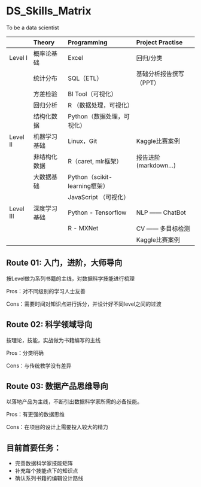 # DS_Skills_Matrix
To be a data scientist


|          |   Theory      |  Programming |  Project Practise |
|----------|:-------------|:-------------|:------|
| Level I  |  概率论基础    | Excel                        | 回归/分类             |
|          |  统计分布      |	SQL（ETL）                   | 基础分析报告撰写（PPT） | 
|          |  方差检验      |	BI Tool（可视化）             |                      |
|          |  回归分析      |	R （数据处理，可视化）          |                      |
|          |  结构化数据    |	Python（数据处理，可视化）	   |                      |
| Level II |  机器学习基础	 | Linux，Git                   | Kaggle比赛案例        | 
|          | 	非结构化数据   | 	R（caret, mlr框架）          | 报告进阶(markdown…)   |
|          | 	大数据基础	    | Python（scikit-learning框架）|                      | 
|          | 	             | JavaScript （可视化）	        |                      | 
| Level III|  深度学习基础   | Python - Tensorflow         | NLP —— ChatBot       |
|          |               | R - MXNet                   | CV —— 多目标检测      |
|          |               |                             | Kaggle比赛案例        |


## Route 01: 入门，进阶，大师导向

按Level做为系列书籍的主线，对数据科学技能进行梳理

Pros：对不同级别的学习人士友善

Cons：需要时间对知识点进行拆分，并设计好不同level之间的过渡

## Route 02: 科学领域导向

按理论，技能，实战做为书籍编写的主线

Pros：分类明确

Cons：与传统教学没有差异

## Route 03: 数据产品思维导向

以落地产品为主线，不断引出数据科学家所需的必备技能。

Pros：有更强的数据思维

Cons：在项目的设计上需要投入较大的精力

## 目前首要任务：
-  完善数据科学家技能矩阵
-  补充每个技能点下的知识点 
-  确认系列书籍的编辑设计路线


